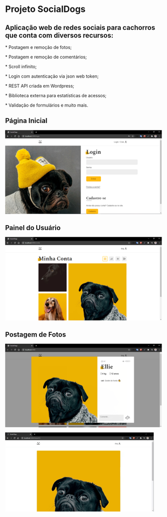<h1>Projeto SocialDogs</h1>

<h2>Aplicação web de redes sociais para cachorros que conta com diversos recursos:</h2>

<p>* Postagem e remoção de fotos;</p>
<p>* Postagem e remoção de comentários;</p>
<p>* Scroll infinito;</p>
<p>* Login com autenticação via json web token;</p>
<p>* REST API criada em Wordpress;</p>
<p>* Biblioteca externa para estatísticas de acessos;</p>
<p>* Validação de formulários e muito mais.</p>

<h2>Página Inicial</h2>

![](.github/img_home.PNG)

<h2>Painel do Usuário</h2>

![](.github/img_profile.PNG)

<h2>Postagem de Fotos</h2>

![](.github/img_comments.PNG)

![](.github/img_comment.gif)
